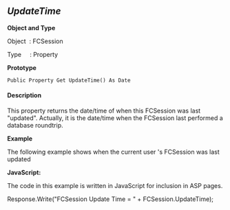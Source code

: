 _UpdateTime_
------------

**Object and Type**

Object  : FCSession

Type     : Property

**Prototype**

```
Public Property Get UpdateTime() As Date
```

#### Description

This property returns the date/time of when this FCSession was last "updated". Actually, it is the date/time when the FCSession last performed a database roundtrip.

**Example**

The following example shows when the current user 's FCSession was last updated

**JavaScript:**

The code in this example is written in JavaScript for inclusion in ASP pages.

Response.Write("FCSession Update Time = " + FCSession.UpdateTime);